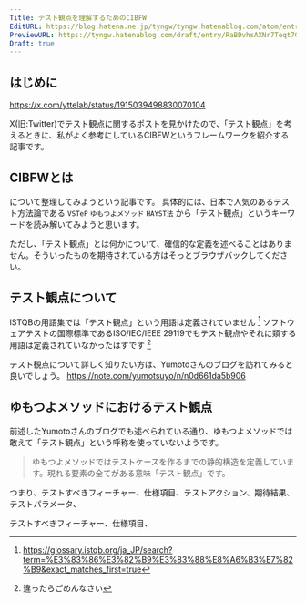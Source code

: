 ```yaml
---
Title: テスト観点を理解するためのCIBFW
EditURL: https://blog.hatena.ne.jp/tyngw/tyngw.hatenablog.com/atom/entry/6802418398323518935
PreviewURL: https://tyngw.hatenablog.com/draft/entry/RaBDvhsAXNr7Teqt7GUx-WEDcSQ
Draft: true
---
```


## はじめに

https://x.com/yttelab/status/1915039498830070104

X(旧:Twitter)でテスト観点に関するポストを見かけたので、「テスト観点」を考えるときに、私がよく参考にしているCIBFWというフレームワークを紹介する記事です。


## CIBFWとは



について整理してみようという記事です。
具体的には、日本で人気のあるテスト方法論である `VSTeP` `ゆもつよメソッド` `HAYST法` から「テスト観点」というキーワードを読み解いてみようと思います。

ただし、「テスト観点」とは何かについて、確信的な定義を述べることはありません。そういったものを期待されている方はそっとブラウザバックしてください。


## テスト観点について

ISTQBの用語集では「テスト観点」という用語は定義されていません [^1]
ソフトウェアテストの国際標準であるISO/IEC/IEEE 29119でもテスト観点やそれに類する用語は定義されていなかったはずです [^2]

テスト観点について詳しく知りたい方は、Yumotoさんのブログを訪れてみると良いでしょう。
https://note.com/yumotsuyo/n/n0d661da5b906

## ゆもつよメソッドにおけるテスト観点

前述したYumotoさんのブログでも述べられている通り、ゆもつよメソッドでは敢えて「テスト観点」という呼称を使っていないようです。

> ゆもつよメソッドではテストケースを作るまでの静的構造を定義しています。現れる要素の全てがある意味「テスト観点」です。

つまり、テストすべきフィーチャー、仕様項目、テストアクション、期待結果、テストパラメータ、

テストすべきフィーチャー、仕様項目、



[^1]: https://glossary.istqb.org/ja_JP/search?term=%E3%83%86%E3%82%B9%E3%83%88%E8%A6%B3%E7%82%B9&exact_matches_first=true

[^2]: 違ったらごめんなさい